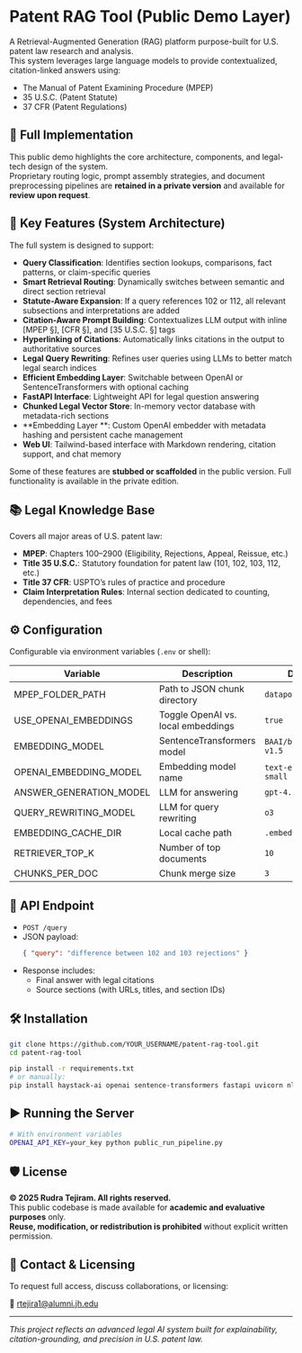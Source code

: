 # Patent RAG Tool (Public Demo Layer)

A Retrieval-Augmented Generation (RAG) platform purpose-built for U.S. patent law research and analysis.  
This system leverages large language models to provide contextualized, citation-linked answers using:

- The Manual of Patent Examining Procedure (MPEP)
- 35 U.S.C. (Patent Statute)
- 37 CFR (Patent Regulations)

## 🔐 Full Implementation

This public demo highlights the core architecture, components, and legal-tech design of the system.  
Proprietary routing logic, prompt assembly strategies, and document preprocessing pipelines are **retained in a private version** and available for **review upon request**.

## 🚀 Key Features (System Architecture)

The full system is designed to support:

- **Query Classification**: Identifies section lookups, comparisons, fact patterns, or claim-specific queries
- **Smart Retrieval Routing**: Dynamically switches between semantic and direct section retrieval
- **Statute-Aware Expansion**: If a query references 102 or 112, all relevant subsections and interpretations are added
- **Citation-Aware Prompt Building**: Contextualizes LLM output with inline [MPEP §], [CFR §], and [35 U.S.C. §] tags
- **Hyperlinking of Citations**: Automatically links citations in the output to authoritative sources
- **Legal Query Rewriting**: Refines user queries using LLMs to better match legal search indices
- **Efficient Embedding Layer**: Switchable between OpenAI or SentenceTransformers with optional caching
- **FastAPI Interface**: Lightweight API for legal question answering
- **Chunked Legal Vector Store**: In-memory vector database with metadata-rich sections
- **Embedding Layer **: Custom OpenAI embedder with metadata hashing and persistent cache management
- **Web UI**: Tailwind-based interface with Markdown rendering, citation support, and chat memory


Some of these features are **stubbed or scaffolded** in the public version. Full functionality is available in the private edition.

## 📚 Legal Knowledge Base

Covers all major areas of U.S. patent law:

- **MPEP**: Chapters 100–2900 (Eligibility, Rejections, Appeal, Reissue, etc.)
- **Title 35 U.S.C.**: Statutory foundation for patent law (101, 102, 103, 112, etc.)
- **Title 37 CFR**: USPTO’s rules of practice and procedure
- **Claim Interpretation Rules**: Internal section dedicated to counting, dependencies, and fees

## ⚙️ Configuration

Configurable via environment variables (`.env` or shell):

| Variable | Description | Default |
|----------|-------------|---------|
| MPEP_FOLDER_PATH | Path to JSON chunk directory | `datapool/` |
| USE_OPENAI_EMBEDDINGS | Toggle OpenAI vs. local embeddings | `true` |
| EMBEDDING_MODEL | SentenceTransformers model | `BAAI/bge-base-en-v1.5` |
| OPENAI_EMBEDDING_MODEL | Embedding model name | `text-embedding-3-small` |
| ANSWER_GENERATION_MODEL | LLM for answering | `gpt-4.1` |
| QUERY_REWRITING_MODEL | LLM for query rewriting | `o3` |
| EMBEDDING_CACHE_DIR | Local cache path | `.embedding_cache/` |
| RETRIEVER_TOP_K | Number of top documents | `10` |
| CHUNKS_PER_DOC | Chunk merge size | `3` |

## 🧪 API Endpoint

- `POST /query`
- JSON payload:  
  ```json
  { "query": "difference between 102 and 103 rejections" }
  ```
- Response includes:  
  - Final answer with legal citations  
  - Source sections (with URLs, titles, and section IDs)

## 🛠️ Installation

```bash
git clone https://github.com/YOUR_USERNAME/patent-rag-tool.git
cd patent-rag-tool

pip install -r requirements.txt
# or manually:
pip install haystack-ai openai sentence-transformers fastapi uvicorn nltk bs4
```

## ▶️ Running the Server

```bash
# With environment variables
OPENAI_API_KEY=your_key python public_run_pipeline.py
```

## 🛡 License

**© 2025 Rudra Tejiram. All rights reserved.**  
This public codebase is made available for **academic and evaluative purposes** only.  
**Reuse, modification, or redistribution is prohibited** without explicit written permission.

## 🤝 Contact & Licensing

To request full access, discuss collaborations, or licensing:

📧 rtejira1@alumni.jh.edu

---

*This project reflects an advanced legal AI system built for explainability, citation-grounding, and precision in U.S. patent law.*
